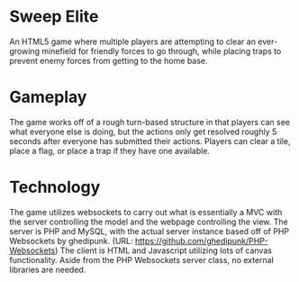 # Sweep Elite
An HTML5 game where multiple players are attempting to clear an ever-growing minefield for friendly forces to go through, while placing traps to prevent enemy forces from getting to the home base.

# Gameplay
The game works off of a rough turn-based structure in that players can see what everyone else is doing, but the actions only get resolved roughly 5 seconds after everyone has submitted their actions.
Players can clear a tile, place a flag, or place a trap if they have one available.

# Technology
The game utilizes websockets to carry out what is essentially a MVC with the server controlling the model and the webpage controlling the view.
The server is PHP and MySQL, with the actual server instance based off of PHP Websockets by ghedipunk. (URL: https://github.com/ghedipunk/PHP-Websockets)
The client is HTML and Javascript utilizing lots of canvas functionality.
Aside from the PHP Websockets server class, no external libraries are needed.
